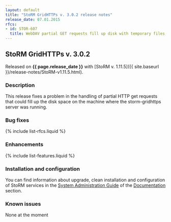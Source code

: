 ```yaml
---
layout: default
title: "StoRM GridHTTPs v. 3.0.2 release notes"
release_date: 07.01.2015
rfcs:
- id: STOR-607
  title: WebDAV partial GET requests fill up disk with temporary files
---
```


## StoRM GridHTTPs v. 3.0.2

Released on **{{ page.release_date }}** with [StoRM v. 1.11.5]({{ site.baseurl }}/release-notes/StoRM-v1.11.5.html).

### Description

This release fixes a problem in the handling of partial HTTP get requests that
could fill up the disk space on the machine where the storm-gridhttps server
was running.

### Bug fixes

{% include list-rfcs.liquid %}

### Enhancements

{% include list-features.liquid %}

### Installation and configuration

You can find information about upgrade, clean installation and configuration of StoRM services in the [System Administration Guide][storm-sysadmin-guide] of the [Documentation][storm-documentation] section.

### Known issues

None at the moment

[storm-documentation]: {{site.baseurl}}/documentation.html
[storm-sysadmin-guide]: {{site.baseurl}}/documentation/sysadmin-guide/1.11.5

